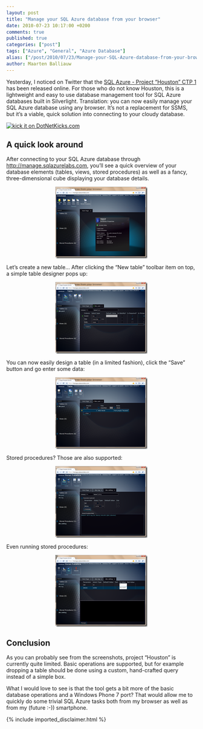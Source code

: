 ```yaml
---
layout: post
title: "Manage your SQL Azure database from your browser"
date: 2010-07-23 10:17:00 +0200
comments: true
published: true
categories: ["post"]
tags: ["Azure", "General", "Azure Database"]
alias: ["/post/2010/07/23/Manage-your-SQL-Azure-database-from-your-browser.aspx", "/post/2010/07/23/manage-your-sql-azure-database-from-your-browser.aspx"]
author: Maarten Balliauw
---
```

<p>Yesterday, I noticed on Twitter that the <a href="http://www.sqlazurelabs.com/houston.aspx" target="_blank">SQL Azure - Project &ldquo;Houston&rdquo; CTP 1</a> has been released online. For those who do not know Houston, this is a lightweight and easy to use database management tool for SQL Azure databases built in Silverlight. Translation: you can now easily manage your SQL Azure database using any browser. It&rsquo;s not a replacement for SSMS, but it&rsquo;s a viable, quick solution into connecting to your cloudy database.</p>
<p><a href="http://www.dotnetkicks.com/kick/?url=/post/2010/07/23/Manage-your-SQL-Azure-database-from-your-browser.aspx&amp;title=Manage your SQL Azure database from your browser"><img src="http://www.dotnetkicks.com/Services/Images/KickItImageGenerator.ashx?url=/post/2010/07/23/Manage-your-SQL-Azure-database-from-your-browser.aspx" border="0" alt="kick it on DotNetKicks.com" /> </a></p>
<h2>A quick look around</h2>
<p>After connecting to your SQL Azure database through <a href="http://manage.sqlazurelabs.com">http://manage.sqlazurelabs.com</a>, you&rsquo;ll see a quick overview of your database elements (tables, views, stored procedures) as well as a fancy, three-dimensional cube displaying your database details.</p>
<p><a href="/images/image_51.png"><img style="border-bottom: 0px; border-left: 0px; display: block; float: none; margin-left: auto; border-top: 0px; margin-right: auto; border-right: 0px" title="image" src="/images/image_thumb_23.png" border="0" alt="image" width="244" height="190" /></a></p>
<p>Let&rsquo;s create a new table&hellip; After clicking the &ldquo;New table&rdquo; toolbar item on top, a simple table designer pops up:</p>
<p><a href="/images/image_52.png"><img style="border-bottom: 0px; border-left: 0px; display: block; float: none; margin-left: auto; border-top: 0px; margin-right: auto; border-right: 0px" title="image" src="/images/image_thumb_24.png" border="0" alt="image" width="244" height="190" /></a></p>
<p>You can now easily design a table (in a limited fashion), click the &ldquo;Save&rdquo; button and go enter some data:</p>
<p><a href="/images/image_53.png"><img style="border-bottom: 0px; border-left: 0px; display: block; float: none; margin-left: auto; border-top: 0px; margin-right: auto; border-right: 0px" title="image" src="/images/image_thumb_25.png" border="0" alt="image" width="244" height="190" /></a></p>
<p>Stored procedures? Those are also supported:</p>
<p><a href="/images/image_54.png"><img style="border-bottom: 0px; border-left: 0px; display: block; float: none; margin-left: auto; border-top: 0px; margin-right: auto; border-right: 0px" title="image" src="/images/image_thumb_26.png" border="0" alt="image" width="244" height="190" /></a></p>
<p>Even running stored procedures:</p>
<p><a href="/images/image_55.png"><img style="border-bottom: 0px; border-left: 0px; display: block; float: none; margin-left: auto; border-top: 0px; margin-right: auto; border-right: 0px" title="image" src="/images/image_thumb_27.png" border="0" alt="image" width="244" height="190" /></a></p>
<h2>Conclusion</h2>
<p>As you can probably see from the screenshots, project &ldquo;Houston&rdquo; is currently quite limited. Basic operations are supported, but for example dropping a table should be done using a custom, hand-crafted query instead of a simple box.</p>
<p>What I would love to see is that the tool gets a bit more of the basic database operations and a Windows Phone 7 port? That would allow me to quickly do some trivial SQL Azure tasks both from my browser as well as from my (future :-)) smartphone.</p>

{% include imported_disclaimer.html %}

